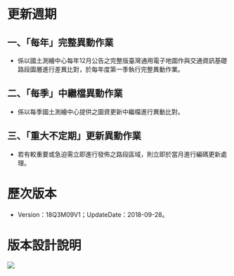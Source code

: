 # 更新週期

## 一、「每年」完整異動作業

* 係以國土測繪中心每年12月公告之完整版臺灣通用電子地圖作與交通資訊基礎路段圖層進行差異比對，於每年度第一季執行完整異動作業。

## 二、「每季」中繼檔異動作業

* 係以每季國土測繪中心提供之圖資更新中繼檔進行異動比對。

## 三、「重大不定期」更新異動作業

* 若有較重要或急迫需立即進行發佈之路段區域，則立即於當月進行編碼更新處理。

# 歷次版本

* Version：18Q3M09V1；UpdateDate：2018-09-28。

# 版本設計說明

![](Pic/Code/001.png)
